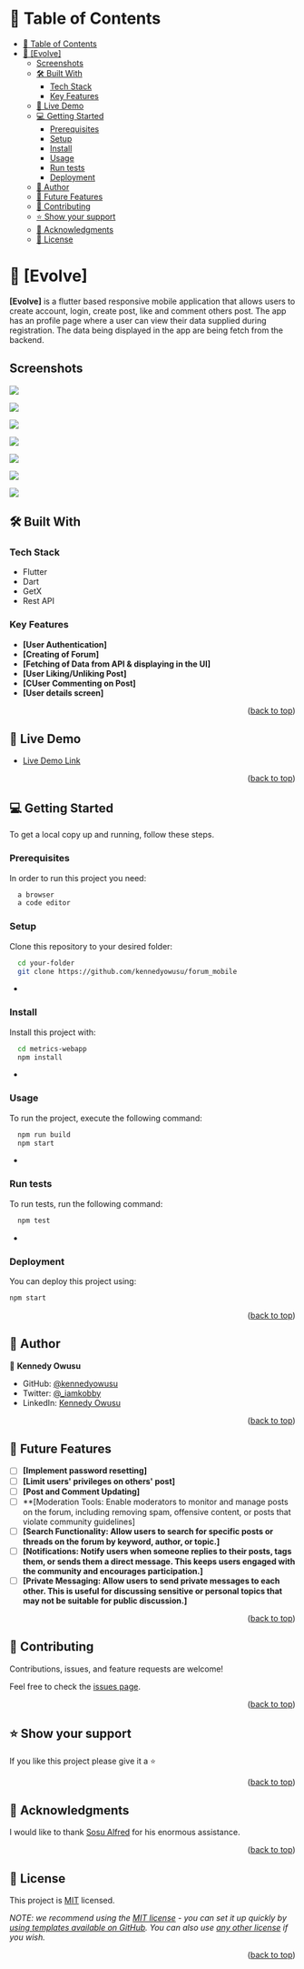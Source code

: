 <a name="readme-top"></a>

<!--
HOW TO USE:
This is an example of how you may give instructions on setting up your project locally.

Modify this file to match your project and remove sections that don't apply.

REQUIRED SECTIONS:
- Table of Contents
- About the Project
  - Built With
  - Live Demo
- Getting Started
- Authors
- Future Features
- Contributing
- Show your support
- Acknowledgements
- License

OPTIONAL SECTIONS:
- FAQ

After you're finished please remove all the comments and instructions!
-->

<!-- TABLE OF CONTENTS -->

# 📗 Table of Contents

- [📗 Table of Contents](#-table-of-contents)
- [📖 \[Evolve\] ](#-evolve-)
  - [Screenshots](#screenshots)
  - [🛠 Built With ](#-built-with-)
    - [Tech Stack ](#tech-stack-)
    - [Key Features ](#key-features-)
  - [🚀 Live Demo ](#-live-demo-)
  - [💻 Getting Started ](#-getting-started-)
    - [Prerequisites](#prerequisites)
    - [Setup](#setup)
    - [Install](#install)
    - [Usage](#usage)
    - [Run tests](#run-tests)
    - [Deployment](#deployment)
  - [👥 Author ](#-author-)
  - [🔭 Future Features ](#-future-features-)
  - [🤝 Contributing ](#-contributing-)
  - [⭐️ Show your support ](#️-show-your-support-)
  - [🙏 Acknowledgments ](#-acknowledgments-)
  - [📝 License ](#-license-)

<!-- PROJECT DESCRIPTION -->

# 📖 [Evolve] <a name="about-project"></a>

**[Evolve]** is a flutter based responsive mobile application that allows users to create account, login, create post, like and comment others post.  The app has an profile page where a user can view their data supplied during registration. The data being displayed in the app are being fetch from the backend.

## Screenshots

![](assets/images/splash.png)

![](assets/images/login.png) 

![](assets/images/registration.png) 

![](assets/images/home.png) 

![](assets/images/login.png) 

![](assets/images/single-post.png) 

![](assets/images/profile.png) 

## 🛠 Built With <a name="built-with"></a>

### Tech Stack <a name="tech-stack"></a>

- Flutter
- Dart
- GetX
- Rest API
<!-- Features -->

### Key Features <a name="key-features"></a>

- **[User Authentication]**
- **[Creating of Forum]**
- **[Fetching of Data from API & displaying in the UI]**
- **[User Liking/Unliking Post]**
- **[CUser Commenting on Post]**
- **[User details screen]**

<p align="right">(<a href="#readme-top">back to top</a>)</p>

<!-- LIVE DEMO -->

## 🚀 Live Demo <a name="live-demo"></a>

- [Live Demo Link](https://github.com/kennedyowusu/forum_mobile)
<p align="right">(<a href="#readme-top">back to top</a>)</p>

<!-- GETTING STARTED -->

## 💻 Getting Started <a name="getting-started"></a>

To get a local copy up and running, follow these steps.

### Prerequisites

In order to run this project you need:

```sh
  a browser
  a code editor
```

### Setup

Clone this repository to your desired folder:

```sh
  cd your-folder
  git clone https://github.com/kennedyowusu/forum_mobile
```

-

### Install

Install this project with:

```sh
  cd metrics-webapp
  npm install
```

-

### Usage

To run the project, execute the following command:

```sh
  npm run build
  npm start
```

-

### Run tests

To run tests, run the following command:

```sh
  npm test
```

-

### Deployment

You can deploy this project using:

```sh
npm start
```

<p align="right">(<a href="#readme-top">back to top</a>)</p>

<!-- AUTHORS -->

## 👥 Author <a name="author"></a>

👤 **Kennedy Owusu**

- GitHub: [@kennedyowusu](https://github.com/kennedyowusu)
- Twitter: [@_iamkobby](https://twitter.com/_iamkobby)
- LinkedIn: [Kennedy Owusu](https://www.linkedin.com/in/kennedy-owusu/)

<p align="right">(<a href="#readme-top">back to top</a>)</p>

<!-- FUTURE FEATURES -->

## 🔭 Future Features <a name="future-features"></a>

- [ ] **[Implement password resetting]**
- [ ] **[Limit users' privileges on others' post]**
- [ ] **[Post and Comment Updating]**
- [ ] **[Moderation Tools: Enable moderators to monitor and manage posts on the forum, including removing spam, offensive content, or posts that violate community guidelines]
- [ ] **[Search Functionality: Allow users to search for specific posts or threads on the forum by keyword, author, or topic.]**
- [ ] **[Notifications: Notify users when someone replies to their posts, tags them, or sends them a direct message. This keeps users engaged with the community and encourages participation.]**
- [ ] **[Private Messaging: Allow users to send private messages to each other. This is useful for discussing sensitive or personal topics that may not be suitable for public discussion.]**

<p align="right">(<a href="#readme-top">back to top</a>)</p>

<!-- CONTRIBUTING -->

## 🤝 Contributing <a name="contributing"></a>

Contributions, issues, and feature requests are welcome!

Feel free to check the [issues page](<[../../issues/](https://github.com/kennedyowusu/forum_mobile/issues)>).

<p align="right">(<a href="#readme-top">back to top</a>)</p>

<!-- SUPPORT -->

## ⭐️ Show your support <a name="support"></a>

If you like this project please give it a ⭐️

<p align="right">(<a href="#readme-top">back to top</a>)</p>

<!-- ACKNOWLEDGEMENTS -->

## 🙏 Acknowledgments <a name="acknowledgements"></a>

I would like to thank [Sosu Alfred](<https://github.com/sosualfred>) for his enormous assistance.

<p align="right">(<a href="#readme-top">back to top</a>)</p>

<!-- LICENSE -->

## 📝 License <a name="license"></a>

This project is [MIT](https://github.com/kennedyowusu/forum_mobile/blob/main/LICENSE.md) licensed.

_NOTE: we recommend using the [MIT license](https://choosealicense.com/licenses/mit/) - you can set it up quickly by [using templates available on GitHub](https://docs.github.com/en/communities/setting-up-your-project-for-healthy-contributions/adding-a-license-to-a-repository). You can also use [any other license](https://choosealicense.com/licenses/) if you wish._

<p align="right">(<a href="#readme-top">back to top</a>)</p>
